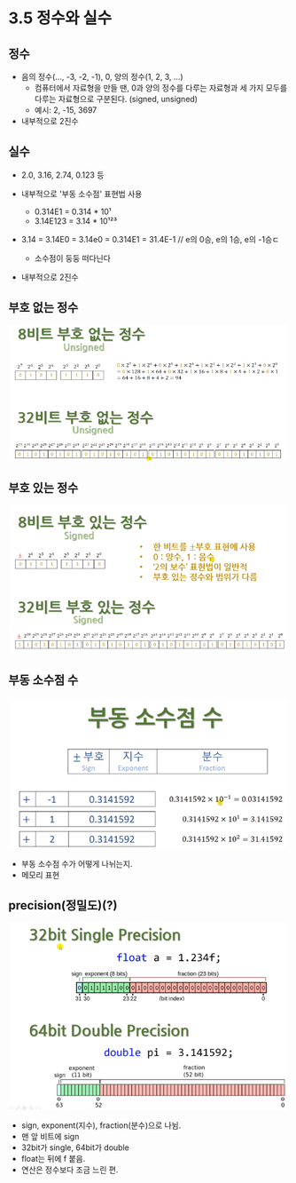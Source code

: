 # 3.5 정수와 실수

## 정수
- 음의 정수(..., -3, -2, -1), 0, 양의 정수(1, 2, 3, ...)
    - 컴퓨터에서 자료형을 만들 땐, 0과 양의 정수를 다루는 자료형과 세 가지 모두를 다루는 자료형으로 구분된다. (signed, unsigned)
    - 예시: 2, -15, 3697
- 내부적으로 2진수

## 실수
- 2.0, 3.16, 2.74, 0.123 등
- 내부적으로 '부동 소수점' 표현법 사용
    - 0.314E1 = 0.314 * 10¹
    - 3.14E123 = 3.14 * 10¹²³
- 3.14 = 3.14E0 = 3.14e0 = 0.314E1 = 31.4E-1 // e의 0승, e의 1승, e의 -1승ㄷ
    - 소수점이 둥둥 떠다닌다

- 내부적으로 2진수

## 부호 없는 정수
![](../images/chapter3/data5.png)

## 부호 있는 정수

![](../images/chapter3/data6.png)

## 부동 소수점 수
![](../images/chapter3/data7.png)

- 부동 소수점 수가 어떻게 나뉘는지.
- 메모리 표현

## precision(정밀도)(?)
![](../images/chapter3/data8.png)

- sign, exponent(지수), fraction(분수)으로 나뉨.
- 맨 앞 비트에 sign
- 32bit가 single, 64bit가 double
- float는 뒤에 f 붙음.
- 연산은 정수보다 조금 느린 편.
